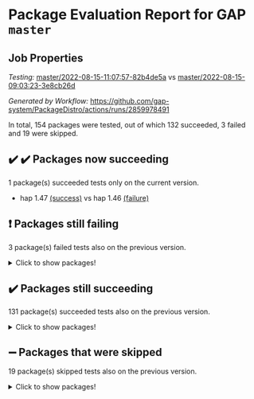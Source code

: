 # Package Evaluation Report for GAP `master`

## Job Properties

*Testing:* [master/2022-08-15-11:07:57-82b4de5a](https://github.com/gap-system/PackageDistro/blob/data/reports/master/2022-08-15-11:07:57-82b4de5a) vs [master/2022-08-15-09:03:23-3e8cb26d](https://github.com/gap-system/PackageDistro/blob/data/reports/master/2022-08-15-09:03:23-3e8cb26d)

*Generated by Workflow:* https://github.com/gap-system/PackageDistro/actions/runs/2859978491

In total, 154 packages were tested, out of which 132 succeeded, 3 failed and 19 were skipped.

## :heavy_check_mark: :heavy_check_mark: Packages now succeeding

1 package(s) succeeded tests only on the current version.
- hap 1.47 [(success)](https://github.com/gap-system/PackageDistro/runs/7836297471?check_suite_focus=true) vs hap 1.46 [(failure)](https://github.com/gap-system/PackageDistro/runs/7834533290?check_suite_focus=true)

## :exclamation: Packages still failing

3 package(s) failed tests also on the previous version.
<details><summary>Click to show packages!</summary>

- francy 1.2.4 [(failure)](https://github.com/gap-system/PackageDistro/runs/7836296425?check_suite_focus=true)
- packagemanager 1.2 [(failure)](https://github.com/gap-system/PackageDistro/runs/7836301100?check_suite_focus=true)
- recog 1.3.2 [(failure)](https://github.com/gap-system/PackageDistro/runs/7836302321?check_suite_focus=true)
</details>

## :heavy_check_mark: Packages still succeeding

131 package(s) succeeded tests also on the previous version.
<details><summary>Click to show packages!</summary>

- ace 5.5 [(success)](https://github.com/gap-system/PackageDistro/runs/7836292340?check_suite_focus=true)
- aclib 1.3.2 [(success)](https://github.com/gap-system/PackageDistro/runs/7836292442?check_suite_focus=true)
- agt 0.2 [(success)](https://github.com/gap-system/PackageDistro/runs/7836292517?check_suite_focus=true)
- alnuth 3.2.1 [(success)](https://github.com/gap-system/PackageDistro/runs/7836292603?check_suite_focus=true)
- anupq 3.2.6 [(success)](https://github.com/gap-system/PackageDistro/runs/7836292711?check_suite_focus=true)
- atlasrep 2.1.4 [(success)](https://github.com/gap-system/PackageDistro/runs/7836292783?check_suite_focus=true)
- autodoc 2022.07.10 [(success)](https://github.com/gap-system/PackageDistro/runs/7836292865?check_suite_focus=true)
- automata 1.15 [(success)](https://github.com/gap-system/PackageDistro/runs/7836292936?check_suite_focus=true)
- automgrp 1.3.2 [(success)](https://github.com/gap-system/PackageDistro/runs/7836293004?check_suite_focus=true)
- autpgrp 1.11 [(success)](https://github.com/gap-system/PackageDistro/runs/7836293129?check_suite_focus=true)
- cap 2022.08-02 [(success)](https://github.com/gap-system/PackageDistro/runs/7836293228?check_suite_focus=true)
- caratinterface 2.3.4 [(success)](https://github.com/gap-system/PackageDistro/runs/7836293319?check_suite_focus=true)
- cddinterface 2022.08.11 [(success)](https://github.com/gap-system/PackageDistro/runs/7836293423?check_suite_focus=true)
- circle 1.6.5 [(success)](https://github.com/gap-system/PackageDistro/runs/7836293511?check_suite_focus=true)
- classicpres 1.22 [(success)](https://github.com/gap-system/PackageDistro/runs/7836293594?check_suite_focus=true)
- cohomolo 1.6.10 [(success)](https://github.com/gap-system/PackageDistro/runs/7836293693?check_suite_focus=true)
- congruence 1.2.4 [(success)](https://github.com/gap-system/PackageDistro/runs/7836293779?check_suite_focus=true)
- corelg 1.56 [(success)](https://github.com/gap-system/PackageDistro/runs/7836293867?check_suite_focus=true)
- crime 1.6 [(success)](https://github.com/gap-system/PackageDistro/runs/7836293938?check_suite_focus=true)
- crisp 1.4.5 [(success)](https://github.com/gap-system/PackageDistro/runs/7836294034?check_suite_focus=true)
- crypting 0.10 [(success)](https://github.com/gap-system/PackageDistro/runs/7836294194?check_suite_focus=true)
- cryst 4.1.25 [(success)](https://github.com/gap-system/PackageDistro/runs/7836294314?check_suite_focus=true)
- crystcat 1.1.10 [(success)](https://github.com/gap-system/PackageDistro/runs/7836294415?check_suite_focus=true)
- ctbllib 1.3.4 [(success)](https://github.com/gap-system/PackageDistro/runs/7836294536?check_suite_focus=true)
- cubefree 1.19 [(success)](https://github.com/gap-system/PackageDistro/runs/7836294666?check_suite_focus=true)
- curlinterface 2.2.3 [(success)](https://github.com/gap-system/PackageDistro/runs/7836294755?check_suite_focus=true)
- cvec 2.7.6 [(success)](https://github.com/gap-system/PackageDistro/runs/7836294824?check_suite_focus=true)
- datastructures 0.2.7 [(success)](https://github.com/gap-system/PackageDistro/runs/7836294917?check_suite_focus=true)
- deepthought 1.0.5 [(success)](https://github.com/gap-system/PackageDistro/runs/7836295006?check_suite_focus=true)
- design 1.7 [(success)](https://github.com/gap-system/PackageDistro/runs/7836295115?check_suite_focus=true)
- difsets 2.3.1 [(success)](https://github.com/gap-system/PackageDistro/runs/7836295206?check_suite_focus=true)
- digraphs 1.5.3 [(success)](https://github.com/gap-system/PackageDistro/runs/7836295298?check_suite_focus=true)
- edim 1.3.5 [(success)](https://github.com/gap-system/PackageDistro/runs/7836295409?check_suite_focus=true)
- example 4.3.2 [(success)](https://github.com/gap-system/PackageDistro/runs/7836295529?check_suite_focus=true)
- factint 1.6.3 [(success)](https://github.com/gap-system/PackageDistro/runs/7836295612?check_suite_focus=true)
- ferret 1.0.8 [(success)](https://github.com/gap-system/PackageDistro/runs/7836295705?check_suite_focus=true)
- fga 1.4.0 [(success)](https://github.com/gap-system/PackageDistro/runs/7836295796?check_suite_focus=true)
- fining 1.5 [(success)](https://github.com/gap-system/PackageDistro/runs/7836295878?check_suite_focus=true)
- float 1.0.3 [(success)](https://github.com/gap-system/PackageDistro/runs/7836295977?check_suite_focus=true)
- format 1.4.3 [(success)](https://github.com/gap-system/PackageDistro/runs/7836296065?check_suite_focus=true)
- forms 1.2.8 [(success)](https://github.com/gap-system/PackageDistro/runs/7836296155?check_suite_focus=true)
- fplsa 1.2.5 [(success)](https://github.com/gap-system/PackageDistro/runs/7836296239?check_suite_focus=true)
- fr 2.4.10 [(success)](https://github.com/gap-system/PackageDistro/runs/7836296341?check_suite_focus=true)
- fwtree 1.3 [(success)](https://github.com/gap-system/PackageDistro/runs/7836296505?check_suite_focus=true)
- gbnp 1.0.5 [(success)](https://github.com/gap-system/PackageDistro/runs/7836296609?check_suite_focus=true)
- generalizedmorphismsforcap 2022.05-01 [(success)](https://github.com/gap-system/PackageDistro/runs/7836296710?check_suite_focus=true)
- genss 1.6.7 [(success)](https://github.com/gap-system/PackageDistro/runs/7836296788?check_suite_focus=true)
- gradedringforhomalg 2022.07-01 [(success)](https://github.com/gap-system/PackageDistro/runs/7836296878?check_suite_focus=true)
- grape 4.8.5 [(success)](https://github.com/gap-system/PackageDistro/runs/7836296958?check_suite_focus=true)
- groupoids 1.71 [(success)](https://github.com/gap-system/PackageDistro/runs/7836297037?check_suite_focus=true)
- grpconst 2.6.2 [(success)](https://github.com/gap-system/PackageDistro/runs/7836297140?check_suite_focus=true)
- guarana 0.96.3 [(success)](https://github.com/gap-system/PackageDistro/runs/7836297275?check_suite_focus=true)
- guava 3.16 [(success)](https://github.com/gap-system/PackageDistro/runs/7836297376?check_suite_focus=true)
- hapcryst 0.1.15 [(success)](https://github.com/gap-system/PackageDistro/runs/7836297555?check_suite_focus=true)
- hecke 1.5.3 [(success)](https://github.com/gap-system/PackageDistro/runs/7836297666?check_suite_focus=true)
- help 3.5 [(success)](https://github.com/gap-system/PackageDistro/runs/7836297798?check_suite_focus=true)
- idrel 2.44 [(success)](https://github.com/gap-system/PackageDistro/runs/7836297887?check_suite_focus=true)
- images 1.3.1 [(success)](https://github.com/gap-system/PackageDistro/runs/7836298017?check_suite_focus=true)
- intpic 0.3.0 [(success)](https://github.com/gap-system/PackageDistro/runs/7836298139?check_suite_focus=true)
- io 4.7.2 [(success)](https://github.com/gap-system/PackageDistro/runs/7836298238?check_suite_focus=true)
- irredsol 1.4.3 [(success)](https://github.com/gap-system/PackageDistro/runs/7836298352?check_suite_focus=true)
- json 2.1.0 [(success)](https://github.com/gap-system/PackageDistro/runs/7836298491?check_suite_focus=true)
- jupyterkernel 1.4.1 [(success)](https://github.com/gap-system/PackageDistro/runs/7836298588?check_suite_focus=true)
- jupyterviz 1.5.1 [(success)](https://github.com/gap-system/PackageDistro/runs/7836298681?check_suite_focus=true)
- kan 1.34 [(success)](https://github.com/gap-system/PackageDistro/runs/7836298790?check_suite_focus=true)
- kbmag 1.5.9 [(success)](https://github.com/gap-system/PackageDistro/runs/7836298891?check_suite_focus=true)
- laguna 3.9.5 [(success)](https://github.com/gap-system/PackageDistro/runs/7836298976?check_suite_focus=true)
- liealgdb 2.2.1 [(success)](https://github.com/gap-system/PackageDistro/runs/7836299047?check_suite_focus=true)
- liepring 2.7 [(success)](https://github.com/gap-system/PackageDistro/runs/7836299142?check_suite_focus=true)
- liering 2.4.2 [(success)](https://github.com/gap-system/PackageDistro/runs/7836299211?check_suite_focus=true)
- linearalgebraforcap 2022.08-01 [(success)](https://github.com/gap-system/PackageDistro/runs/7836299294?check_suite_focus=true)
- loops 3.4.2 [(success)](https://github.com/gap-system/PackageDistro/runs/7836299370?check_suite_focus=true)
- lpres 1.0.3 [(success)](https://github.com/gap-system/PackageDistro/runs/7836299454?check_suite_focus=true)
- majoranaalgebras 1.4 [(success)](https://github.com/gap-system/PackageDistro/runs/7836299519?check_suite_focus=true)
- mapclass 1.4.5 [(success)](https://github.com/gap-system/PackageDistro/runs/7836299625?check_suite_focus=true)
- matgrp 0.64 [(success)](https://github.com/gap-system/PackageDistro/runs/7836299725?check_suite_focus=true)
- modisom 2.5.3 [(success)](https://github.com/gap-system/PackageDistro/runs/7836299798?check_suite_focus=true)
- modulepresentationsforcap 2022.08-01 [(success)](https://github.com/gap-system/PackageDistro/runs/7836299905?check_suite_focus=true)
- monoidalcategories 2022.08-02 [(success)](https://github.com/gap-system/PackageDistro/runs/7836300003?check_suite_focus=true)
- nconvex 2020.11-04 [(success)](https://github.com/gap-system/PackageDistro/runs/7836300088?check_suite_focus=true)
- nilmat 1.4.2 [(success)](https://github.com/gap-system/PackageDistro/runs/7836300177?check_suite_focus=true)
- nock 1.5 [(success)](https://github.com/gap-system/PackageDistro/runs/7836300267?check_suite_focus=true)
- normalizinterface 1.3.4 [(success)](https://github.com/gap-system/PackageDistro/runs/7836300405?check_suite_focus=true)
- nq 2.5.8 [(success)](https://github.com/gap-system/PackageDistro/runs/7836300504?check_suite_focus=true)
- numericalsgps 1.3.1 [(success)](https://github.com/gap-system/PackageDistro/runs/7836300599?check_suite_focus=true)
- openmath 11.5.1 [(success)](https://github.com/gap-system/PackageDistro/runs/7836300740?check_suite_focus=true)
- orb 4.8.5 [(success)](https://github.com/gap-system/PackageDistro/runs/7836300947?check_suite_focus=true)
- patternclass 2.4.2 [(success)](https://github.com/gap-system/PackageDistro/runs/7836301209?check_suite_focus=true)
- permut 2.0.4 [(success)](https://github.com/gap-system/PackageDistro/runs/7836301324?check_suite_focus=true)
- polenta 1.3.10 [(success)](https://github.com/gap-system/PackageDistro/runs/7836301414?check_suite_focus=true)
- polymaking 0.8.6 [(success)](https://github.com/gap-system/PackageDistro/runs/7836301495?check_suite_focus=true)
- primgrp 3.4.2 [(success)](https://github.com/gap-system/PackageDistro/runs/7836301592?check_suite_focus=true)
- profiling 2.5.0 [(success)](https://github.com/gap-system/PackageDistro/runs/7836301693?check_suite_focus=true)
- qpa 1.34 [(success)](https://github.com/gap-system/PackageDistro/runs/7836301785?check_suite_focus=true)
- quagroup 1.8.3 [(success)](https://github.com/gap-system/PackageDistro/runs/7836301901?check_suite_focus=true)
- radiroot 2.9 [(success)](https://github.com/gap-system/PackageDistro/runs/7836302000?check_suite_focus=true)
- rcwa 4.7.0 [(success)](https://github.com/gap-system/PackageDistro/runs/7836302098?check_suite_focus=true)
- rds 1.8 [(success)](https://github.com/gap-system/PackageDistro/runs/7836302223?check_suite_focus=true)
- repndecomp 1.2.1 [(success)](https://github.com/gap-system/PackageDistro/runs/7836302419?check_suite_focus=true)
- repsn 3.1.0 [(success)](https://github.com/gap-system/PackageDistro/runs/7836302497?check_suite_focus=true)
- resclasses 4.7.3 [(success)](https://github.com/gap-system/PackageDistro/runs/7836302606?check_suite_focus=true)
- scscp 2.3.1 [(success)](https://github.com/gap-system/PackageDistro/runs/7836302716?check_suite_focus=true)
- semigroups 5.0.2 [(success)](https://github.com/gap-system/PackageDistro/runs/7836302814?check_suite_focus=true)
- sglppow 2.2 [(success)](https://github.com/gap-system/PackageDistro/runs/7836302947?check_suite_focus=true)
- sgpviz 0.999.5 [(success)](https://github.com/gap-system/PackageDistro/runs/7836303042?check_suite_focus=true)
- simpcomp 2.1.14 [(success)](https://github.com/gap-system/PackageDistro/runs/7836303160?check_suite_focus=true)
- singular 2020.12.18 [(success)](https://github.com/gap-system/PackageDistro/runs/7836303377?check_suite_focus=true)
- sla 1.5.3 [(success)](https://github.com/gap-system/PackageDistro/runs/7836303501?check_suite_focus=true)
- smallgrp 1.5 [(success)](https://github.com/gap-system/PackageDistro/runs/7836303666?check_suite_focus=true)
- smallsemi 0.6.13 [(success)](https://github.com/gap-system/PackageDistro/runs/7836303766?check_suite_focus=true)
- sonata 2.9.4 [(success)](https://github.com/gap-system/PackageDistro/runs/7836303876?check_suite_focus=true)
- sophus 1.27 [(success)](https://github.com/gap-system/PackageDistro/runs/7836303985?check_suite_focus=true)
- spinsym 1.5.2 [(success)](https://github.com/gap-system/PackageDistro/runs/7836304078?check_suite_focus=true)
- standardff 0.9.3 [(success)](https://github.com/gap-system/PackageDistro/runs/7836304168?check_suite_focus=true)
- symbcompcc 1.3.2 [(success)](https://github.com/gap-system/PackageDistro/runs/7836304265?check_suite_focus=true)
- thelma 1.3 [(success)](https://github.com/gap-system/PackageDistro/runs/7836304360?check_suite_focus=true)
- tomlib 1.2.9 [(success)](https://github.com/gap-system/PackageDistro/runs/7836304448?check_suite_focus=true)
- toric 1.9.5 [(success)](https://github.com/gap-system/PackageDistro/runs/7836304542?check_suite_focus=true)
- toricvarieties 2022.07.13 [(success)](https://github.com/gap-system/PackageDistro/runs/7836304649?check_suite_focus=true)
- transgrp 3.6.3 [(success)](https://github.com/gap-system/PackageDistro/runs/7836304742?check_suite_focus=true)
- ugaly 4.0.3 [(success)](https://github.com/gap-system/PackageDistro/runs/7836304829?check_suite_focus=true)
- unipot 1.5 [(success)](https://github.com/gap-system/PackageDistro/runs/7836304949?check_suite_focus=true)
- unitlib 4.1.0 [(success)](https://github.com/gap-system/PackageDistro/runs/7836305056?check_suite_focus=true)
- utils 0.76 [(success)](https://github.com/gap-system/PackageDistro/runs/7836305171?check_suite_focus=true)
- uuid 0.7 [(success)](https://github.com/gap-system/PackageDistro/runs/7836305290?check_suite_focus=true)
- walrus 0.9991 [(success)](https://github.com/gap-system/PackageDistro/runs/7836305422?check_suite_focus=true)
- wedderga 4.10.2 [(success)](https://github.com/gap-system/PackageDistro/runs/7836305524?check_suite_focus=true)
- xmod 2.88 [(success)](https://github.com/gap-system/PackageDistro/runs/7836305649?check_suite_focus=true)
- xmodalg 1.22 [(success)](https://github.com/gap-system/PackageDistro/runs/7836305726?check_suite_focus=true)
- yangbaxter 0.10.1 [(success)](https://github.com/gap-system/PackageDistro/runs/7836305817?check_suite_focus=true)
- zeromqinterface 0.14 [(success)](https://github.com/gap-system/PackageDistro/runs/7836305914?check_suite_focus=true)
</details>

## :heavy_minus_sign: Packages that were skipped

19 package(s) skipped tests also on the previous version.
<details><summary>Click to show packages!</summary>

- 4ti2interface 2022.03-01 [(skipped)](https://github.com/gap-system/PackageDistro/runs/7836145181?check_suite_focus=true)
- browse 1.8.14 [(skipped)](https://github.com/gap-system/PackageDistro/runs/7836145181?check_suite_focus=true)
- examplesforhomalg 2022.03-01 [(skipped)](https://github.com/gap-system/PackageDistro/runs/7836145181?check_suite_focus=true)
- gapdoc 1.6.5 [(skipped)](https://github.com/gap-system/PackageDistro/runs/7836145181?check_suite_focus=true)
- gauss 2022.03-01 [(skipped)](https://github.com/gap-system/PackageDistro/runs/7836145181?check_suite_focus=true)
- gaussforhomalg 2022.06-01 [(skipped)](https://github.com/gap-system/PackageDistro/runs/7836145181?check_suite_focus=true)
- gradedmodules 2022.03-01 [(skipped)](https://github.com/gap-system/PackageDistro/runs/7836145181?check_suite_focus=true)
- homalg 2022.03-01 [(skipped)](https://github.com/gap-system/PackageDistro/runs/7836145181?check_suite_focus=true)
- homalgtocas 2022.07-01 [(skipped)](https://github.com/gap-system/PackageDistro/runs/7836145181?check_suite_focus=true)
- io_forhomalg 2022.03-01 [(skipped)](https://github.com/gap-system/PackageDistro/runs/7836145181?check_suite_focus=true)
- itc 1.5.1 [(skipped)](https://github.com/gap-system/PackageDistro/runs/7836145181?check_suite_focus=true)
- localizeringforhomalg 2022.03-01 [(skipped)](https://github.com/gap-system/PackageDistro/runs/7836145181?check_suite_focus=true)
- matricesforhomalg 2022.06-01 [(skipped)](https://github.com/gap-system/PackageDistro/runs/7836145181?check_suite_focus=true)
- modules 2022.03-01 [(skipped)](https://github.com/gap-system/PackageDistro/runs/7836145181?check_suite_focus=true)
- polycyclic 2.16 [(skipped)](https://github.com/gap-system/PackageDistro/runs/7836145181?check_suite_focus=true)
- ringsforhomalg 2022.07-01 [(skipped)](https://github.com/gap-system/PackageDistro/runs/7836145181?check_suite_focus=true)
- sco 2022.03-01 [(skipped)](https://github.com/gap-system/PackageDistro/runs/7836145181?check_suite_focus=true)
- toolsforhomalg 2022.05-01 [(skipped)](https://github.com/gap-system/PackageDistro/runs/7836145181?check_suite_focus=true)
- xgap 4.31 [(skipped)](https://github.com/gap-system/PackageDistro/runs/7836145181?check_suite_focus=true)
</details>


